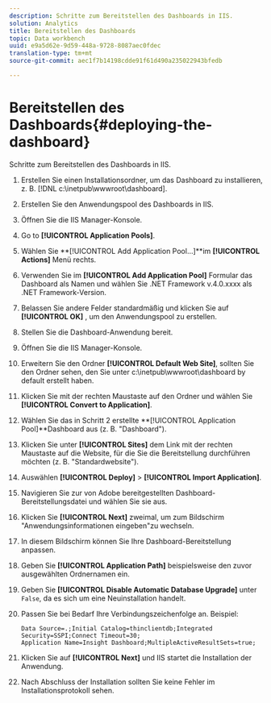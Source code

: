 ```yaml
---
description: Schritte zum Bereitstellen des Dashboards in IIS.
solution: Analytics
title: Bereitstellen des Dashboards
topic: Data workbench
uuid: e9a5d62e-9d59-448a-9728-8087aec0fdec
translation-type: tm+mt
source-git-commit: aec1f7b14198cdde91f61d490a235022943bfedb

---
```



# Bereitstellen des Dashboards{#deploying-the-dashboard}

Schritte zum Bereitstellen des Dashboards in IIS.

1. Erstellen Sie einen Installationsordner, um das Dashboard zu installieren, z. B. [!DNL c:\inetpub\wwwroot\dashboard].
1. Erstellen Sie den Anwendungspool des Dashboards in IIS.
1. Öffnen Sie die IIS Manager-Konsole.
1. Go to **[!UICONTROL Application Pools]**.
1. Wählen Sie **[!UICONTROL Add Application Pool…]**im **[!UICONTROL Actions]** Menü rechts.
1. Verwenden Sie im **[!UICONTROL Add Application Pool]** Formular das Dashboard als Namen und wählen Sie .NET Framework v.4.0.xxxx als .NET Framework-Version.
1. Belassen Sie andere Felder standardmäßig und klicken Sie auf **[!UICONTROL OK]** , um den Anwendungspool zu erstellen.
1. Stellen Sie die Dashboard-Anwendung bereit.
1. Öffnen Sie die IIS Manager-Konsole.
1. Erweitern Sie den Ordner **[!UICONTROL Default Web Site]**, sollten Sie den Ordner sehen, den Sie unter c:\inetpub\wwwroot\dashboard by default erstellt haben.
1. Klicken Sie mit der rechten Maustaste auf den Ordner und wählen Sie **[!UICONTROL Convert to Application]**.
1. Wählen Sie das in Schritt 2 erstellte **[!UICONTROL Application Pool]**Dashboard aus (z. B. &quot;Dashboard&quot;).
1. Klicken Sie unter **[!UICONTROL Sites]** dem Link mit der rechten Maustaste auf die Website, für die Sie die Bereitstellung durchführen möchten (z. B. &quot;Standardwebsite&quot;).
1. Auswählen **[!UICONTROL Deploy]** > **[!UICONTROL Import Application]**.
1. Navigieren Sie zur von Adobe bereitgestellten Dashboard-Bereitstellungsdatei und wählen Sie sie aus.
1. Klicken Sie **[!UICONTROL Next]** zweimal, um zum Bildschirm &quot;Anwendungsinformationen eingeben&quot;zu wechseln.
1. In diesem Bildschirm können Sie Ihre Dashboard-Bereitstellung anpassen.
1. Geben Sie **[!UICONTROL Application Path]** beispielsweise den zuvor ausgewählten Ordnernamen ein.
1. Geben Sie **[!UICONTROL Disable Automatic Database Upgrade]** unter `False`, da es sich um eine Neuinstallation handelt.
1. Passen Sie bei Bedarf Ihre Verbindungszeichenfolge an. Beispiel:

   ```
   Data Source=.;Initial Catalog=thinclientdb;Integrated Security=SSPI;Connect Timeout=30; 
   Application Name=Insight Dashboard;MultipleActiveResultSets=true;
   ```

1. Klicken Sie auf **[!UICONTROL Next]** und IIS startet die Installation der Anwendung.
1. Nach Abschluss der Installation sollten Sie keine Fehler im Installationsprotokoll sehen.
